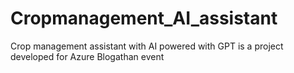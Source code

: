 # Cropmanagement_AI_assistant
Crop management assistant with AI powered with GPT is a project developed for Azure Blogathan event
